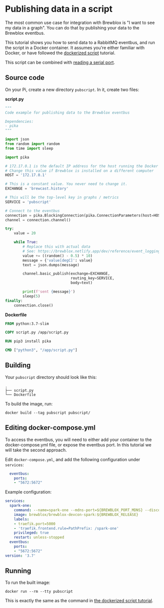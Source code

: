 # Publishing data in a script

The most common use case for integration with Brewblox is "I want to see my data in a graph".
You can do that by publishing your data to the Brewblox eventbus.

This tutorial shows you how to send data to a RabbitMQ eventbus, and run the script in a Docker container.
It assumes you're either familiar with Docker, or have followed the [dockerized script](./container_script) tutorial.

This script can be combined with [reading a serial port](./serial_script).

## Source code

On your Pi, create a new directory `pubscript`. In it, create two files:

**script.py**

```python
"""
Code example for publishing data to the Brewblox eventbus

Dependencies:
- pika
"""

import json
from random import random
from time import sleep

import pika

# 172.17.0.1 is the default IP address for the host running the Docker container
# Change this value if Brewblox is installed on a different computer
HOST = '172.17.0.1'

# This is a constant value. You never need to change it.
EXCHANGE = 'brewcast.history'

# This will be the top-level key in graphs / metrics
SERVICE = 'pubscript'

# Connect to the eventbus
connection = pika.BlockingConnection(pika.ConnectionParameters(host=HOST))
channel = connection.channel()

try:
    value = 20

    while True:
        # Replace this with actual data
        # See: https://brewblox.netlify.app/dev/reference/event_logging.html#history
        value += ((random() - 0.5) * 10)
        message = {'value[degC]': value}
        text = json.dumps(message)

        channel.basic_publish(exchange=EXCHANGE,
                              routing_key=SERVICE,
                              body=text)

        print(f'sent {message}')
        sleep(5)
finally:
    connection.close()

```

**Dockerfile**

```Dockerfile
FROM python:3.7-slim

COPY script.py /app/script.py

RUN pip3 install pika

CMD ["python3", "/app/script.py"]

```

## Building

Your `pubscript` directory should look like this:
```
.
├── script.py
└── Dockerfile
```

To build the image, run:
```
docker build --tag pubscript pubscript/
```

## Editing docker-compose.yml

To access the eventbus, you will need to either add your container to the docker-compose.yml file, or expose the eventbus port. In this tutorial we will take the second approach.

Edit `docker-compose.yml`, and add the following configuration under `services`:
```yaml
  eventbus:
    ports:
    - "5672:5672"
```

Example configuration:

```yaml
services:
  spark-one:
    command: --name=spark-one --mdns-port=${BREWBLOX_PORT_MDNS} --discovery=wifi
    image: brewblox/brewblox-devcon-spark:${BREWBLOX_RELEASE}
    labels:
    - traefik.port=5000
    - 'traefik.frontend.rule=PathPrefix: /spark-one'
    privileged: true
    restart: unless-stopped
  eventbus:
    ports:
    - "5672:5672"
version: '3.7'
```

## Running

To run the built image:
```
docker run --rm --tty pubscript
```

This is exactly the same as the command in [the dockerized script tutorial](./container_script).
